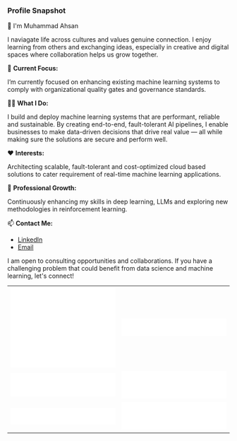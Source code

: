 ### Profile Snapshot

👋 I'm Muhammad Ahsan

I naviagate life across cultures and values genuine connection. I enjoy learning from others and exchanging ideas, especially in creative and digital spaces where collaboration helps us grow together.

🔭 **Current Focus:** 

I’m currently focused on enhancing existing machine learning systems to comply with organizational quality gates and governance standards.

👨‍💻 **What I Do:**

I build and deploy machine learning systems that are performant, reliable and sustainable. By creating end-to-end, fault-tolerant AI pipelines, I enable businesses to make data-driven decisions that drive real value — all while making sure the solutions are secure and perform well.

❤️ **Interests:** 

Architecting scalable, fault-tolerant and cost-optimized cloud based solutions to cater requirement of real-time machine learning applications.

🌱 **Professional Growth:** 

Continuously enhancing my skills in deep learning, LLMs and exploring new methodologies in
reinforcement learning.

📫 **Contact Me:**
- [LinkedIn](https://www.linkedin.com/in/muhammad-ahsan/)
- [Email](mailto:muhammad.ahsan@gmail.com)

I am open to consulting opportunities and collaborations. If you have a challenging problem that could benefit from data
science and machine learning, let's connect!

<!DOCTYPE html>
<html lang="en">
<head>
    <meta charset="UTF-8">
    <meta name="viewport" content="width=device-width, initial-scale=1.0">
</head>
<body>
    <table>
        <tr>
            <td style="text-align: center;">
                <img src="/github-metrics.svg" alt="">
            </td>
            <td style="text-align: center;">
                <img src="/metrics.plugin.gists.svg" alt="">
            </td>
        </tr>
        <tr>
            <td style="text-align: center;">
                <img src="/metrics.plugin.languages.svg" alt="">
            </td>
            <td style="text-align: center;">
                <img src="metrics.plugin.languages.details.svg" alt="">
            </td>
        </tr>
        <tr>
            <td style="text-align: center;">
                <img src="metrics.plugin.topics.icons.svg" alt="">
            </td>
            <td style="text-align: center;">
                <img src="metrics.plugin.topics.svg" alt="">
            </td>
        </tr>
    </table>
</body>
</html>

